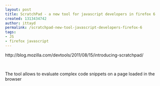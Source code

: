 ```yaml
---
layout: post
title: ScratchPad - a new tool for javascript developers in firefox 6
created: 1313434742
author: ittayd
permalink: /scratchpad-new-tool-javascript-developers-firefox-6
tags:
- JS
- firefox javascript
---
```

<p>http://blog.mozilla.com/devtools/2011/08/15/introducing-scratchpad/</p>
<p>&nbsp;</p>
<p>The tool allows to evaluate complex code snippets on a page loaded in the browser</p>
